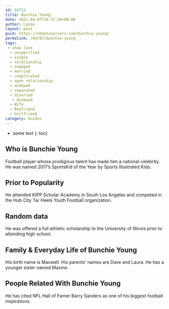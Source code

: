 ```yaml
---
id: 16712
title: Bunchie Young
date: 2021-04-07T18:37:38+00:00
author: Laima
layout: post
guid: https://ukdataservers.com/bunchie-young/
permalink: /04/07/bunchie-young
tags:
 - show love
  - unspecified
  - single
  - relationship
  - engaged
  - married
  - complicated
  - open relationship
  - widowed
  - separated
  - divorced
   - Husband
  - Wife
  - Boyfriend
  - Girlfriend
category: Guides
---
```


* some text
{: toc}


## Who is Bunchie Young
                  
                  
                  
Football player whose prodigious talent has made him a national celebrity. He was named 2017&#8217;s SportsKid of the Year by Sports Illustrated Kids. 
                  
              
            
              
            
                
                
                
## Prior to Popularity
                  
                  
                  
He attended KIPP Scholar Academy in South Los Angeles and competed in the Hub City Tar Heels Youth Football organization. 
                  
              
            
              
            
                
                
                
## Random data
                  
                  
                  
He was offered a full athletic scholarship to the University of Illinois prior to attending high school. 
                  
              
            
              
            
                
                
                
## Family & Everyday Life of Bunchie Young
                  
                  
                  
His birth name is Maxwell. His parents&#8217; names are Dave and Laura. He has a younger sister named Maxine. 
                  
              
            
              
            
                
                
                
## People Related With Bunchie Young
                  
                  
                  
He has cited NFL Hall of Famer Barry Sanders as one of his biggest football inspirations. 
                  
              
            
              
            
                
              
            
              
              
            
            
              
            
          
          
          